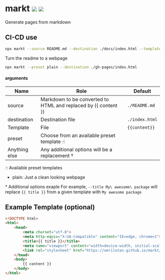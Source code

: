 # markt [![](https://img.shields.io/npm/v/markt.svg)](https://www.npmjs.com/package/markt) [![](https://img.shields.io/badge/source--000000.svg?logo=github&style=social)](https://github.com/omrilotan/mono/tree/master/packages/markt)

Generate pages from markdown

## CI-CD use

```sh
npx markt --source README.md --destination ./docs/index.html --template ./scripts/docs.template.html
```

Turn the readme to a webpage
```sh
npx markt --preset plain --destination ./gh-pages/index.html
```

#### arguments

| Name | Role | Default
| --- | --- | ---
| source | Markdown to be converted to HTML and replaced by {{ content }} | `./README.md`
| destination | Destination file | `./index.html`
| Template | File | `{{content}}`
| preset | Choose from an available preset template ☝︎
| Anything else | Any additional options will be a replacement †

☝︎ Available preset templates
- plain: Just a clean looking webpage

† Additional options exaple
For example, `--title My\ awesome\ package` will replace `{{ title }}` from a given template with `My awesome package`

## Example Template (optional)

```html
<!DOCTYPE html>
<html>
	<head>
		<meta charset="utf-8">
		<meta http-equiv="X-UA-Compatible" content="IE=edge, chrome=1">
		<title>{{ title }}</title>
		<meta name="viewport" content="width=device-width, initial-scale=1, user-scalable=yes">
		<link rel="stylesheet" href="https://omrilotan.github.io/markt/styles.css">
	</head>
	<body>
		{{ content }}
	</body>
</html>
```
